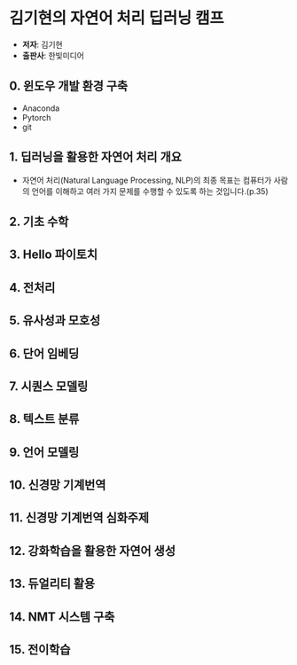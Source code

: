 # 김기현의 자연어 처리 딥러닝 캠프
* **저자**: 김기현
* **출판사**: 한빛미디어

## 0. 윈도우 개발 환경 구축
  * Anaconda
  * Pytorch
  * git
  
## 1. 딥러닝을 활용한 자연어 처리 개요
  * 자연어 처리(Natural Language Processing, NLP)의 최종 목표는 컴퓨터가 사람의 언어를 이해하고 여러 가지 문제를 수행할 수 있도록 하는 것입니다.(p.35)
  
## 2. 기초 수학
## 3. Hello 파이토치
## 4. 전처리
## 5. 유사성과 모호성
## 6. 단어 임베딩
## 7. 시퀀스 모델링
## 8. 텍스트 분류
## 9. 언어 모델링
## 10. 신경망 기계번역
## 11. 신경망 기계번역 심화주제
## 12. 강화학습을 활용한 자연어 생성
## 13. 듀얼리티 활용
## 14. NMT 시스템 구축
## 15. 전이학습
